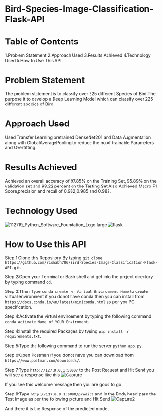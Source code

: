# Bird-Species-Image-Classification-Flask-API

# Table of Contents
1.Problem Statement
2.Approach Used
3.Results Achieved
4.Technology Used
5.How to Use This API

# Problem Statement
The problem statement is to classify over 225 different Species of Bird.The purpose it to develop a Deep Learning Model which can classify over 225 different species of Bird.

# Approach Used
Used Transfer Learning pretrained DenseNet201 and Data Augmentation along with GlobalAveragePooling to reduce the no.of trainable Parameters and Overfitting.

# Results Achieved
Achieved an overall accuracy of 97.85% on the Training Set, 95.89% on the validation set and 98.22 percent on the Testing Set.Also Achieved Macro F1 Score,precision and recall of 0.982,0.985 and 0.982.

# Technology Used
![112719_Python_Software_Foundation_Logo large](https://user-images.githubusercontent.com/37527532/91639130-21874900-ea32-11ea-8c44-b7c20a76452c.jpg)
![flask](https://user-images.githubusercontent.com/37527532/91639099-c2293900-ea31-11ea-9b8e-6a4309abc1df.png)

# How to Use this API
Step 1:Clone this Repository By typing ```git clone https://github.com/rishabh706/Bird-Species-Image-Classification-Flask-API.git```.

Step 2:Open your Terminal or Bash shell and get into the project directory by typing command ```cd```.

Step 3:Then Type ```conda create -n Virtual Environment Name``` to create virtual environment if you donot have conda then you can install from ```https://docs.conda.io/en/latest/miniconda.html``` as per you PC specification.

Step 4:Activate the virtual environment by typing the following command ```conda activate Name of YOUR Enviroment```.

Step 4:Install the required Packages by typing ```pip install -r requirements.txt```.

Step 5:Type the following command to run the server ```python app.py```.

Step 6:Open Postman If you donot have you can download from ```https://www.postman.com/downloads/```.

Step 7:Type  ```http://127.0.0.1:5000/``` to the Post Request and Hit Send you will see a response like this
![Capture](https://user-images.githubusercontent.com/37527532/91639684-f0107c80-ea35-11ea-97e1-a37798ab62e3.JPG)

If you see this welcome message then you are good to go

Step 8:Type ```http://127.0.0.1:5000/predict``` and in the Body head pass the Test Image as per the following picture and Hit Send
![Capture2](https://user-images.githubusercontent.com/37527532/91639686-f141a980-ea35-11ea-9f5f-73003c346bf3.JPG)

And there it is the Response of the predicted model.

